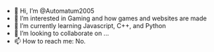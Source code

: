 - 👋 Hi, I’m @Automatum2005
- 👀 I’m interested in Gaming and how games and websites are made
- 🌱 I’m currently learning Javascript, C++, and Python
- 💞️ I’m looking to collaborate on ...
- 📫 How to reach me: No.

<!---
Automatum2005/Automatum2005 is a ✨ special ✨ repository because its `README.md` (this file) appears on your GitHub profile.
You can click the Preview link to take a look at your changes.
--->
